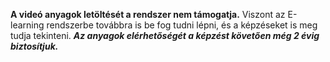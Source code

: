 **A videó anyagok letöltését a rendszer nem támogatja.** Viszont az E-learning rendszerbe továbbra is be fog tudni lépni, és a képzéseket is meg tudja tekinteni. ***Az anyagok elérhetőségét a képzést követően még 2 évig biztosítjuk.***

